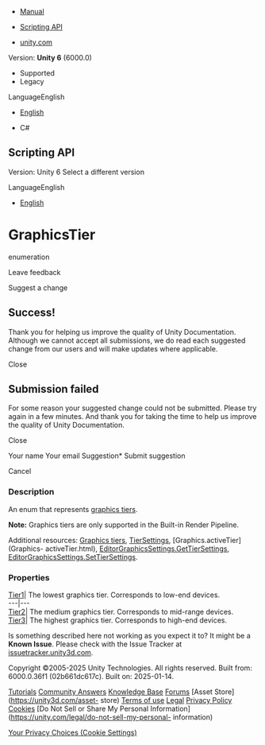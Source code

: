[ ]()

  * [Manual](../Manual/index.html)
  * [Scripting API](../ScriptReference/index.html)

  * [unity.com](https://unity.com/)

Version: **Unity 6** (6000.0)

  * Supported
  * Legacy

LanguageEnglish

  * [English]()

  * C#

[ ](https://docs.unity3d.com)

## Scripting API

Version: Unity 6 Select a different version

LanguageEnglish

  * [English]()

# GraphicsTier

enumeration

Leave feedback

Suggest a change

## Success!

Thank you for helping us improve the quality of Unity Documentation. Although
we cannot accept all submissions, we do read each suggested change from our
users and will make updates where applicable.

Close

## Submission failed

For some reason your suggested change could not be submitted. Please <a>try
again</a> in a few minutes. And thank you for taking the time to help us
improve the quality of Unity Documentation.

Close

Your name Your email Suggestion* Submit suggestion

Cancel

[ ]()

### Description

An enum that represents [graphics tiers](../Manual/graphics-tiers.html).

**Note:** Graphics tiers are only supported in the Built-in Render Pipeline.  
  
Additional resources: [Graphics tiers](../Manual/graphics-tiers.html),
[TierSettings](Rendering.TierSettings.html), [Graphics.activeTier](Graphics-
activeTier.html),
[EditorGraphicsSettings.GetTierSettings](Rendering.EditorGraphicsSettings.GetTierSettings.html),
[EditorGraphicsSettings.SetTierSettings](Rendering.EditorGraphicsSettings.SetTierSettings.html).

### Properties

[Tier1](Rendering.GraphicsTier.Tier1.html)| The lowest graphics tier.
Corresponds to low-end devices.  
---|---  
[Tier2](Rendering.GraphicsTier.Tier2.html)| The medium graphics tier.
Corresponds to mid-range devices.  
[Tier3](Rendering.GraphicsTier.Tier3.html)| The highest graphics tier.
Corresponds to high-end devices.  
  
Is something described here not working as you expect it to? It might be a
**Known Issue**. Please check with the Issue Tracker at
[issuetracker.unity3d.com](https://issuetracker.unity3d.com).

Copyright ©2005-2025 Unity Technologies. All rights reserved. Built from:
6000.0.36f1 (02b661dc617c). Built on: 2025-01-14.

[Tutorials](https://unity3d.com/learn) [Community
Answers](https://answers.unity3d.com) [Knowledge
Base](https://support.unity3d.com/hc/en-us)
[Forums](https://forum.unity3d.com) [Asset Store](https://unity3d.com/asset-
store) [Terms of use](https://docs.unity3d.com/Manual/TermsOfUse.html)
[Legal](https://unity.com/legal) [Privacy
Policy](https://unity.com/legal/privacy-policy)
[Cookies](https://unity.com/legal/cookie-policy) [Do Not Sell or Share My
Personal Information](https://unity.com/legal/do-not-sell-my-personal-
information)

[Your Privacy Choices (Cookie Settings)](javascript:void\(0\);)

